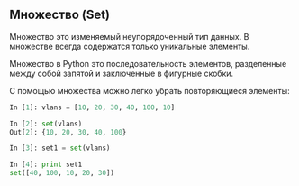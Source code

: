 ## Множество (Set)
Множество это изменяемый неупорядоченный тип данных. В множестве всегда содержатся только уникальные элементы.

Множество в Python это последовательность элементов, разделенные между собой запятой и заключенные в фигурные скобки.

С помощью множества можно легко убрать повторяющиеся элементы:
```python
In [1]: vlans = [10, 20, 30, 40, 100, 10]

In [2]: set(vlans)
Out[2]: {10, 20, 30, 40, 100}

In [3]: set1 = set(vlans)

In [4]: print set1
set([40, 100, 10, 20, 30])
```

